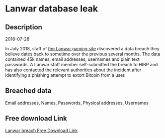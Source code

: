 # Lanwar database leak

## Description

2018-07-28

In July 2018, staff of <a href="https://lanwar.com/" target="_blank" rel="noopener">the Lanwar gaming site</a> discovered a data breach they believe dates back to sometime over the previous several months. The data contained 45k names, email addresses, usernames and plain text passwords. A Lanwar staff member self-submitted the breach to HIBP and has also contacted the relevant authorities about the incident after identifying a phishing attempt to extort Bitcoin from a user.

## Breached data

Email addresses, Names, Passwords, Physical addresses, Usernames

## Free download Link

[Lanwar breach Free Download Link](https://link-to.net/1229997/766.1942103062354/dynamic/?r=aHR0cHM6Ly93d3cubWVkaWFmaXJlLmNvbS92aWV3L2FXa1R4U2M4SGdWNzVmSS9sYW53YXIuY29tL2ZpbGU=)